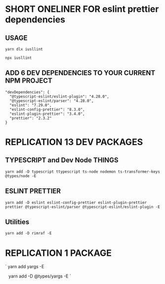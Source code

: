 # SHORT ONELINER FOR eslint prettier dependencies

## USAGE
```
yarn dlx iusllint
```
```
npx iusllint
```

## ADD 6 DEV DEPENDENCIES TO YOUR CURRENT NPM PROJECT
```
"devDependencies": {
  "@typescript-eslint/eslint-plugin": "4.28.0",
  "@typescript-eslint/parser": "4.28.0",
  "eslint": "7.29.0",
  "eslint-config-prettier": "8.3.0",
  "eslint-plugin-prettier": "3.4.0",
  "prettier": "2.3.2"
}
```
# REPLICATION 13 DEV PACKAGES

## TYPESCRIPT and Dev Node THINGS

`yarn add -D typescript ttypescript ts-node nodemon ts-transformer-keys @types/node -E`

## ESLINT PRETTIER

`yarn add -D eslint eslint-config-prettier eslint-plugin-prettier prettier @typescript-eslint/parser @typescript-eslint/eslint-plugin -E`

## Utilities

`yarn add -D rimraf -E`

# REPLICATION 1 PACKAGE

`
yarn add yargs -E

` `
yarn add -D @types/yargs -E
`
